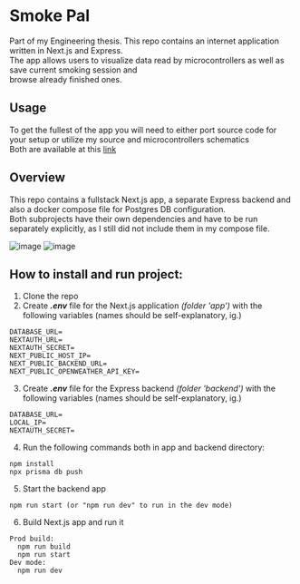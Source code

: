 ﻿# Smoke Pal
Part of my Engineering thesis. This repo contains an internet application written in Next.js and Express. <br>
The app allows users to visualize data read by microcontrollers as well as save current smoking session and <br>
browse already finished ones.

## Usage
To get the fullest of the app you will need to either port source code for your setup or utilize my source and microcontrollers schematics <br>
Both are available at this [link](https://github.com/MRajczyk/SmokePalMicrocontrollers)

## Overview
This repo contains a fullstack Next.js app, a separate Express backend and also a docker compose file for Postgres DB configuration. <br>
Both subprojects have their own dependencies and have to be run separately explicitly, as I still did not include them in my compose file.

![image](https://github.com/MRajczyk/SmokePal/assets/103463343/6732ad61-f85d-4fbd-a4ce-0769148fc4a4)
![image](https://github.com/MRajczyk/SmokePal/assets/103463343/1e9c8156-39e2-4bd2-a944-cb2926f3c342)

## How to install and run project:
1. Clone the repo
2. Create **_.env_** file for the Next.js application *(folder 'app')* with the following variables (names should be self-explanatory, ig.)
```
DATABASE_URL=
NEXTAUTH_URL=
NEXTAUTH_SECRET=
NEXT_PUBLIC_HOST_IP=
NEXT_PUBLIC_BACKEND_URL=
NEXT_PUBLIC_OPENWEATHER_API_KEY=
```
3. Create **_.env_** file for the Express backend *(folder 'backend')* with the following variables (names should be self-explanatory, ig.)
```
DATABASE_URL=
LOCAL_IP=
NEXTAUTH_SECRET=
```
4. Run the following commands both in app and backend directory:
```
npm install
npx prisma db push
```
5. Start the backend app
```
npm run start (or "npm run dev" to run in the dev mode)
```
6. Build Next.js app and run it
```
Prod build:
  npm run build
  npm run start
Dev mode:
  npm run dev
```
